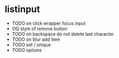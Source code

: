 # listinput

* TODO on click wrapper focus input
* OQ style of remove button
* TODO on backspace do not delete last character
* TODO on blur add item
* TODO set / unique
* TODO options
